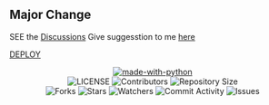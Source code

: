 ## Major Change
SEE the [Discussions](https://github.com/ishikki-akabane/RuKa-Bot/discussions)
Give suggesstion to me [here](https://t.me/ishikki_akabane)

[DEPLOY](https://heroku.com/deploy?template=https://github.com/ishikki-akabane/Ruka-Bot)


<p align="center"> 
 <a href="https://python.org"><img src="http://forthebadge.com/images/badges/made-with-python.svg" alt="made-with-python"></a> 
 <br> 
     <img src="https://img.shields.io/github/license/AsmSafone/MusicPlayer?style=for-the-badge" alt="LICENSE"> 
     <img src="https://img.shields.io/github/contributors/AsmSafone/MusicPlayer?style=for-the-badge" alt="Contributors"> 
     <img src="https://img.shields.io/github/repo-size/AsmSafone/MusicPlayer?style=for-the-badge" alt="Repository Size"> <br> 
     <img src="https://img.shields.io/github/forks/AsmSafone/MusicPlayer?style=for-the-badge" alt="Forks"> 
     <img src="https://img.shields.io/github/stars/AsmSafone/MusicPlayer?style=for-the-badge" alt="Stars"> 
     <img src="https://img.shields.io/github/watchers/AsmSafone/MusicPlayer?style=for-the-badge" alt="Watchers"> 
     <img src="https://img.shields.io/github/commit-activity/w/AsmSafone/MusicPlayer?style=for-the-badge" alt="Commit Activity"> 
     <img src="https://img.shields.io/github/issues/AsmSafone/MusicPlayer?style=for-the-badge" alt="Issues"> 
 </p>

 
